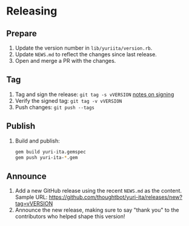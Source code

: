 # Releasing

## Prepare
1. Update the version number in `lib/yuriita/version.rb`.
1. Update `NEWS.md` to reflect the changes since last release.
1. Open and merge a PR with the changes.

## Tag
1. Tag and sign the release:   `git tag -s vVERSION`
   [notes on signing]
1. Verify the signed tag:      `git tag -v vVERSION`
1. Push changes:               `git push --tags`

## Publish
1. Build and publish:
    ```bash
    gem build yuri-ita.gemspec
    gem push yuri-ita-*.gem
    ```

## Announce
1. Add a new GitHub release using the recent `NEWS.md` as the content. Sample
   URL: https://github.com/thoughtbot/yuri-ita/releases/new?tag=vVERSION
1. Announce the new release,
   making sure to say "thank you" to the contributors
   who helped shape this version!

[notes on signing]: http://gitready.com/advanced/2014/11/02/gpg-sign-releases.html
